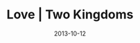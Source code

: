 ---
layout: music 
title: "Love | Two Kingdoms"
series: "Kingdom Come"
date: 2013-10-12 
description: ""
audio: "http://www.crossroads.net/players/media/hq/kingdom_come_1.mp3"
audio-duration: "44:26"
src: "http://www.crossroads.net/players/media/mediumHz/Kingdom_190x110.jpg"
---
